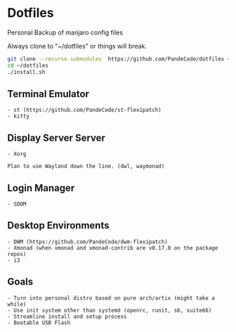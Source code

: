 # Dotfiles

Personal Backup of manjaro config files

Always clone to "~/dotfiles" or things will break.

```bash
git clone --recurse-submodules  https://github.com/PandeCode/dotfiles ~/dotfiles
cd ~/dotfiles
./install.sh
```

## Terminal Emulator

    - st (https://github.com/PandeCode/st-flexipatch)
    - kitty

## Display Server Server

    - Xorg

    Plan to use Wayland down the line. (dwl, waymonad)

## Login Manager

    - SDDM

## Desktop Environments

    - DWM (https://github.com/PandeCode/dwm-flexipatch)
    - Xmonad (when xmonad and xmonad-contrib are v0.17.0 on the package repos)
    - i3

## Goals

    - Turn into personal distro based on pure arch/artix (might take a while)
    - Use init system other than systemd (openrc, runit, s6, suite66)
    - Streamline install and setup process
    - Bootable USB Flash
